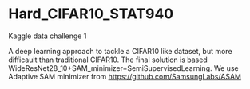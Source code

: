 # Hard_CIFAR10_STAT940
Kaggle data challenge 1

A deep learning approach to tackle a CIFAR10 like dataset, but more difficault than traditional CIFAR10.
The final solution is based WideResNet28_10+SAM_minimizer+SemiSupervisedLearning.
We use Adaptive SAM minimizer from https://github.com/SamsungLabs/ASAM
